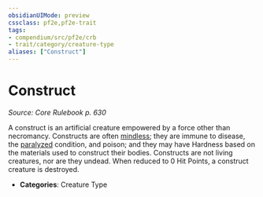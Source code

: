 ```yaml
---
obsidianUIMode: preview
cssclass: pf2e,pf2e-trait
tags:
- compendium/src/pf2e/crb
- trait/category/creature-type
aliases: ["Construct"]
---
```

# Construct  
*Source: Core Rulebook p. 630*  

A construct is an artificial creature empowered by a force other than necromancy. Constructs are often [mindless](/rules/traits/mindless.md); they are immune to disease, the [paralyzed](/rules/conditions.md#Paralyzed) condition, and poison; and they may have Hardness based on the materials used to construct their bodies. Constructs are not living creatures, nor are they undead. When reduced to 0 Hit Points, a construct creature is destroyed.

- **Categories**: Creature Type